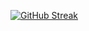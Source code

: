 [![GitHub Streak](https://github-readme-streak-stats.herokuapp.com?user=AgataPolejowska&ring=000000&currStreakLabel=000000)](https://git.io/streak-stats)
